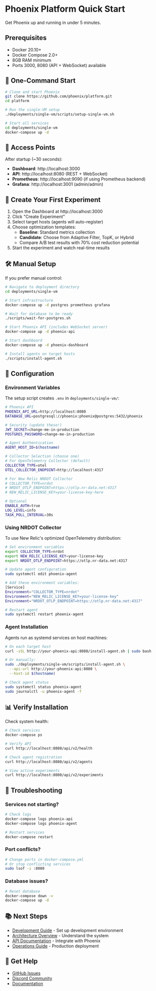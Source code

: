 # Phoenix Platform Quick Start

Get Phoenix up and running in under 5 minutes.

## Prerequisites

- Docker 20.10+
- Docker Compose 2.0+
- 8GB RAM minimum
- Ports 3000, 8080 (API + WebSocket) available

## 🚀 One-Command Start

```bash
# Clone and start Phoenix
git clone https://github.com/phoenix/platform.git
cd platform

# Run the single-VM setup
./deployments/single-vm/scripts/setup-single-vm.sh

# Start all services
cd deployments/single-vm
docker-compose up -d
```

## 📍 Access Points

After startup (~30 seconds):

- **Dashboard**: http://localhost:3000
- **API**: http://localhost:8080 (REST + WebSocket)
- **Prometheus**: http://localhost:9090 (if using Prometheus backend)
- **Grafana**: http://localhost:3001 (admin/admin)

## 🧪 Create Your First Experiment

1. Open the Dashboard at http://localhost:3000
2. Click "Create Experiment"
3. Select target hosts (agents will auto-register)
4. Choose optimization templates:
   - **Baseline**: Standard metrics collection
   - **Candidate**: Choose from Adaptive Filter, TopK, or Hybrid
   - Compare A/B test results with 70% cost reduction potential
5. Start the experiment and watch real-time results

## 🛠️ Manual Setup

If you prefer manual control:

```bash
# Navigate to deployment directory
cd deployments/single-vm

# Start infrastructure
docker-compose up -d postgres prometheus grafana

# Wait for database to be ready
./scripts/wait-for-postgres.sh

# Start Phoenix API (includes WebSocket server)
docker-compose up -d phoenix-api

# Start dashboard
docker-compose up -d phoenix-dashboard

# Install agents on target hosts
./scripts/install-agent.sh
```

## 🔧 Configuration

### Environment Variables

The setup script creates `.env` in `deployments/single-vm/`:

```bash
# Phoenix API
PHOENIX_API_URL=http://localhost:8080
DATABASE_URL=postgresql://phoenix:phoenix@postgres:5432/phoenix

# Security (update these!)
JWT_SECRET=change-me-in-production
POSTGRES_PASSWORD=change-me-in-production

# Agent Authentication
AGENT_HOST_ID=$(hostname)

# Collector Selection (choose one)
# For OpenTelemetry Collector (default)
COLLECTOR_TYPE=otel
OTEL_COLLECTOR_ENDPOINT=http://localhost:4317

# For New Relic NRDOT Collector
# COLLECTOR_TYPE=nrdot
# NRDOT_OTLP_ENDPOINT=https://otlp.nr-data.net:4317
# NEW_RELIC_LICENSE_KEY=your-license-key-here

# Optional
ENABLE_AUTH=true
LOG_LEVEL=info
TASK_POLL_INTERVAL=30s
```

### Using NRDOT Collector

To use New Relic's optimized OpenTelemetry distribution:

```bash
# Set environment variables
export COLLECTOR_TYPE=nrdot
export NEW_RELIC_LICENSE_KEY=your-license-key
export NRDOT_OTLP_ENDPOINT=https://otlp.nr-data.net:4317

# Update agent configuration
sudo systemctl edit phoenix-agent

# Add these environment variables:
[Service]
Environment="COLLECTOR_TYPE=nrdot"
Environment="NEW_RELIC_LICENSE_KEY=your-license-key"
Environment="NRDOT_OTLP_ENDPOINT=https://otlp.nr-data.net:4317"

# Restart agent
sudo systemctl restart phoenix-agent
```

### Agent Installation

Agents run as systemd services on host machines:

```bash
# On each target host
curl -sSL http://your-phoenix-api:8080/install-agent.sh | sudo bash

# Or manually:
sudo ./deployments/single-vm/scripts/install-agent.sh \
  --api-url http://your-phoenix-api:8080 \
  --host-id $(hostname)

# Check agent status
sudo systemctl status phoenix-agent
sudo journalctl -u phoenix-agent -f
```

## 📊 Verify Installation

Check system health:

```bash
# Check services
docker-compose ps

# Verify API
curl http://localhost:8080/api/v2/health

# Check agent registration
curl http://localhost:8080/api/v2/agents

# View active experiments
curl http://localhost:8080/api/v2/experiments
```

## 🚨 Troubleshooting

### Services not starting?
```bash
# Check logs
docker-compose logs phoenix-api
docker-compose logs phoenix-agent

# Restart services
docker-compose restart
```

### Port conflicts?
```bash
# Change ports in docker-compose.yml
# Or stop conflicting services
sudo lsof -i :8080
```

### Database issues?
```bash
# Reset database
docker-compose down -v
docker-compose up -d
```

## 📚 Next Steps

- [Development Guide](DEVELOPMENT_GUIDE.md) - Set up development environment
- [Architecture Overview](docs/architecture/PLATFORM_ARCHITECTURE.md) - Understand the system
- [API Documentation](docs/api/) - Integrate with Phoenix
- [Operations Guide](docs/operations/OPERATIONS_GUIDE_COMPLETE.md) - Production deployment

## 💬 Get Help

- [GitHub Issues](https://github.com/phoenix/platform/issues)
- [Discord Community](https://discord.gg/phoenix)
- [Documentation](docs/)